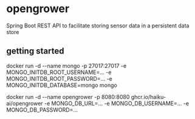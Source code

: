 # opengrower
Spring Boot REST API to facilitate storing sensor data in a persistent data store


## getting started

docker run -d --name mongo -p 27017:27017 -e MONGO_INITDB_ROOT_USERNAME=... -e MONGO_INITDB_ROOT_PASSWORD=... -e MONGO_INITDB_DATABASE=mongo mongo

docker run -d --name opengrower -p 8080:8080 ghcr.io/haiku-ai/opengrower -e MONGO_DB_URL=... -e MONGO_DB_USERNAME=... -e MONGO_DB_PASSWORD=... 



